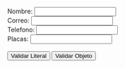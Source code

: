 <!DOCTYPE html>
<html>
<head>
<meta http-equiv="Content-Type" content="text/html; charset=iso-8859-1" />
<title>Validación con expresión regular</title>
<script type="text/javascript">
function literal() {


  var n = document.getElementById("nombre").value;
  var expreg = /^([a-zA-Z]{1,20})$/;

  if(expreg.test(n))
	alert("El nombre es correcto");
  else
    alert("El nombre debe contener solo letras");


    var c = document.getElementById("correo").value;
    var expreg = /^\w+([\.-]?\w+)*@\w+([\.-]?\w+)*(\.\w{2,4})+$/;

    if(expreg.test(c))
  	alert("El correo es correcto");
    else
      alert("El correo es icorrecto... EJ:xxx-000@xxxxx.xxx");

      var t = document.getElementById("telefono").value;
      var expreg = /^([0-9]{1,10})+$/;

      if(expreg.test(t))
    	alert("El telefono es correcto");
      else
        alert("El telefono es incorrecto");

      var m = document.getElementById("matricula").value;
      var expreg = /^([a-zA-Z]{3}-\d{3})$/;

      if(expreg.test(m))
    	alert("La placa es correcta");
      else
        alert("La placa no es correcta. EJ: AAA-000");
}

function objeto() {

  var n = document.getElementById("nombre").value;
var expreg = new RegExp("^([a-zA-Z]{1,20})$");

  if(expreg.test(n))
    alert("El nombre es correcto");
    else
      alert("El nombre debe contener solo letras");


    var c = document.getElementById("correo").value;
  var expreg = new RegExp("^\w+([\.-]?\w+)*@\w+([\.-]?\w+)*(\.\w{2,4})+$");

    if(expreg.test(c))
      alert("El correo es correcto");
    else
      alert("La correo es incorrecto");


      var t = document.getElementById("telefono").value;
    var expreg = new RegExp("^([a-zA-Z]{3}\-\d{3})$");

      if(expreg.test(t))
        alert("El teledono es correcto");
      else
        alert("El telefono es icorrecto");


          var m = document.getElementById("matricula").value;
        var expreg = new RegExp("^([a-zA-Z]{3}\-\d{3})$");

          if(expreg.test(m))
            alert("La matrícula es correcta");
          else
            alert("La matrícula NO es correcta");


}
</script>
</head>
<body>
<form id="miForm" action="" method="get">
<p>
  Nombre: <input type="text" id="nombre" />
  <br /> Correo: <input type="text" id="correo" />
  <br /> Telefono: <input type="text" id="telefono" />
  <br /> Placas: <input type="text" id="matricula" />

<br />
<br />

<input type="button" value="Validar Literal" onclick="literal()" />
<input type="button" value="Validar Objeto" onclick="objeto()" />
</p>
</form>
</body>
</html>

